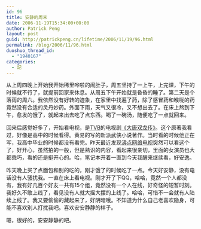 ```yaml
---
id: 96
title: 安静的周末
date: 2006-11-19T15:34:00+00:00
author: Patrick Peng
layout: post
guid: http://patrickpeng.cn/lifetime/2006/11/19/96.html
permalink: /blog/2006/11/96.html
duoshuo_thread_id:
  - "1940167"
categories:
  - 記
---
```

<p>从上周四晚上开始我开始稀里哗啦的闹肚子，周五坚持了一上午，上完课，下午的时候就不行了，就提前回家来休息。从周五下午开始就是昏昏的睡了。第二天是个落雨的周六。我依然没有好转的迹象，在家里中找遍了药，除了感冒药和喉咙的药竟然没有合适的灵丹妙药。外面下雨，天气又很冷，又不想出去了。在床上熬到下午，愈发的饿了，就起来出去吃了点东西。喝了一碗汤，随便吃了一点就回来。</p>  <p>回来后感觉好多了，开始看电视，是<a href="http://www.tvb.com/" target="_blank">TVB</a>的电视剧<a href="http://tvcity.tvb.com/drama/twinbrothers/story/index.html" target="_blank">《大唐双龙传》</a>。这个原著我看过，好像是高中的时候看得。黄易的写的新派武侠小说著作。当时看的时候他正在写，我高中毕业的时候都没有看完。昨天最近发现<a href="http://www.feidian.com/" target="_blank">沸点网络电视</a>突然可以看这个了，好开心，虽然拍的一般，但是熟识的内容，看起来很亲切，里面的女演员也大都乖巧，看的还是挺开心的。哈，笔记本开着一直到今天我醒来继续看，好安逸。</p>  <p>昨天晚上买了点面包和别的吃的，刚才饿了的时候吃了一点。今天好安静，没有电话没有人骚扰我。一直在床上看电视。刚才开了下QQ，哈哈，竟然一个人都没有，我有好几百个好友一共有15个组，竟然没有一个人在线，好奇怪的短暂时刻。我好久不敢上线了，看见没有人就大摇大摆的上线了。哈哈，可惜不一会就有人陆续上线了。我又要偷偷的藏起来了，好阴暗哦。不知道为什么自己老喜欢隐身，可能不喜欢别人打扰我吧。喜欢安安静静的样子。</p>  <p>嗯，很好的，安安静静的吧。</p>